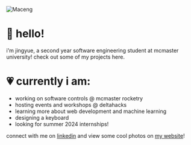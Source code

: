 ![Maceng](https://github.com/Jingyue-Wu/Jingyue-Wu/assets/75918217/9f0d7e31-0493-4ecc-9e86-d4a7165b6416)

# 💫 hello!
i'm jingyue, a second year software engineering student at mcmaster university! check out some of my projects here.<br>

# 💗 currently i am:
- working on software controls @ mcmaster rocketry
- hosting events and workshops @ deltahacks
- learning more about web development and machine learning
- designing a keyboard
- looking for summer 2024 internships!

connect with me on [linkedin](https://www.linkedin.com/in/jingyue-wu/) and view some cool photos on [my website](https://jingyuewu.me/gallery)!
